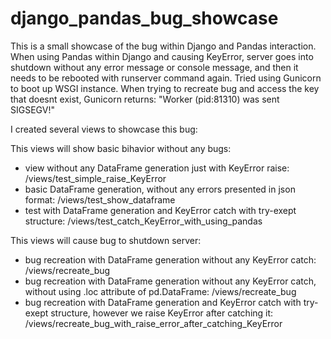 # django_pandas_bug_showcase

This is a small showcase of the bug within Django and Pandas interaction.
When using Pandas within Django and causing KeyError, server goes into shutdown without any error message or console message, and then it needs to be rebooted with runserver command again.
Tried using Gunicorn to boot up WSGI instance. When trying to recreate bug and access the key that doesnt exist, Gunicorn returns: "Worker (pid:81310) was sent SIGSEGV!"
  
I created several views to showcase this bug:

This views will show basic bihavior without any bugs:
- view without any DataFrame generation just with KeyError raise: /views/test_simple_raise_KeyError
- basic DataFrame generation, without any errors presented in json format: /views/test_show_dataframe
- test with DataFrame generation and KeyError catch with try-exept structure: /views/test_catch_KeyError_with_using_pandas
  
This views will cause bug to shutdown server:
- bug recreation with DataFrame generation without any KeyError catch: /views/recreate_bug
- bug recreation with DataFrame generation without any KeyError catch, without using .loc attribute of pd.DataFrame: /views/recreate_bug
- bug recreation with DataFrame generation and KeyError catch with try-exept structure, however we raise KeyError after catching it: /views/recreate_bug_with_raise_error_after_catching_KeyError

